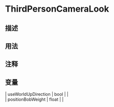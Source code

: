 # ThirdPersonCameraLook
## 描述

## 用法

## 注释

## 变量
| useWorldUpDirection  | bool |  |  
| positionBobWeight  | float |  |  
